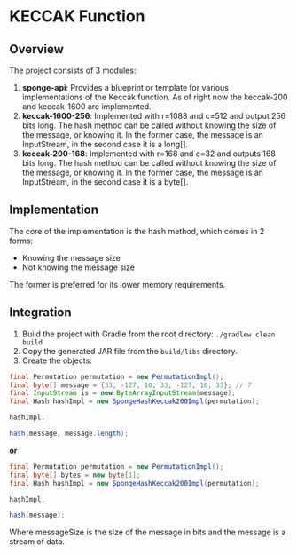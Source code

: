 # KECCAK Function

## Overview

The project consists of 3 modules:

1. **sponge-api**: Provides a blueprint or template for various implementations of the Keccak function. As of right now
   the keccak-200 and keccak-1600 are implemented.
2. **keccak-1600-256**: Implemented with r=1088 and c=512 and output 256 bits
   long. The hash method can be called without knowing the size of the message, or knowing it.
   In the former case, the message is an InputStream, in the second case it is a long[].
3. **keccak-200-168**: Implemented with r=168 and c=32 and outputs 168 bits long.
   The hash method can be called without knowing the size of the message, or knowing it.
   In the former case, the message is an InputStream, in the second case it is a byte[].

## Implementation

The core of the implementation is the hash method, which comes in 2 forms:

- Knowing the message size
- Not knowing the message size

The former is preferred for its lower memory requirements.

## Integration

1. Build the project with Gradle from the root directory:
   ``./gradlew clean build``
2. Copy the generated JAR file from the `build/libs` directory.
3. Create the objects:

```java
final Permutation permutation = new PermutationImpl();
final byte[] message = {33, -127, 10, 33, -127, 10, 33}; // 7
final InputStream is = new ByteArrayInputStream(message);
final Hash hashImpl = new SpongeHashKeccak200Impl(permutation);

hashImpl.

hash(message, message.length);
```

**or**

```java
final Permutation permutation = new PermutationImpl();
final byte[] bytes = new byte[1];
final Hash hashImpl = new SpongeHashKeccak200Impl(permutation);

hashImpl.

hash(message);
```

Where messageSize is the size of the message in bits and the message is a stream of data.

